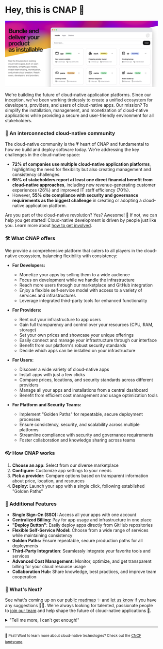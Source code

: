 # Hey, this is CNAP 👋

[![landing page](./home.png)](https://cnap.tech)

We're building the future of cloud-native application platforms. Since our inception, we've been working tirelessly to create a unified ecosystem for developers, providers, and users of cloud-native apps. Our mission? To simplify the installation, management, and monetization of cloud-native applications while providing a secure and user-friendly environment for all stakeholders.

### 🚀 An interconnected cloud-native community

The cloud-native community is the 💗 heart of CNAP and fundamental to how we build and deploy software today. We're addressing the key challenges in the cloud-native space:

- **72% of companies use multiple cloud-native application platforms**, highlighting the need for flexibility but also creating management and consistency challenges.
- **65% of stakeholders report at least one direct financial benefit from cloud-native approaches**, including new revenue-generating customer experiences (26%) and improved IT staff efficiency (70%).
- However, **55% cite compliance with security and governance requirements as the biggest challenge** in creating or adopting a cloud-native application platform.

Are you part of the cloud-native revolution? Yes? Awesome! 🎸 If not, we can help you get started! Cloud-native development is driven by people just like you. Learn more about [how to get involved](https://cnap.tech/get-started).

### 🛠️ What CNAP offers

We provide a comprehensive platform that caters to all players in the cloud-native ecosystem, balancing flexibility with consistency:

- **For Developers:**
  - Monetize your apps by selling them to a wide audience
  - Focus on development while we handle the infrastructure
  - Reach more users through our marketplace and GitHub integration
  - Enjoy a flexible self-service model with access to a variety of services and infrastructures
  - Leverage integrated third-party tools for enhanced functionality

- **For Providers:**
  - Rent out your infrastructure to app users
  - Gain full transparency and control over your resources (CPU, RAM, storage)
  - Set your own prices and showcase your unique offerings
  - Easily connect and manage your infrastructure through our interface
  - Benefit from our platform's robust security standards
  - Decide which apps can be installed on your infrastructure

- **For Users:**
  - Discover a wide variety of cloud-native apps
  - Install apps with just a few clicks
  - Compare prices, locations, and security standards across different providers
  - Manage all your apps and installations from a central dashboard
  - Benefit from efficient cost management and usage optimization tools

- **For Platform and Security Teams:**
  - Implement "Golden Paths" for repeatable, secure deployment processes
  - Ensure consistency, security, and scalability across multiple platforms
  - Streamline compliance with security and governance requirements
  - Foster collaboration and knowledge sharing across teams

### 👓 How CNAP works

1. **Choose an app:** Select from our diverse marketplace
2. **Configure:** Customize app settings to your needs
3. **Pick a provider:** Compare options based on transparent information about price, location, and resources
4. **Deploy:** Launch your app with a single click, following established "Golden Paths"

### 🦦 Additional Features

- **Single Sign-On (SSO):** Access all your apps with one account
- **Centralized Billing:** Pay for app usage and infrastructure in one place
- **"Deploy Button":** Easily deploy apps directly from GitHub repositories
- **Flexible Self-Service Model:** Choose from a wide range of services while maintaining consistency
- **Golden Paths:** Ensure repeatable, secure production paths for all deployments
- **Third-Party Integration:** Seamlessly integrate your favorite tools and services
- **Advanced Cost Management:** Monitor, optimize, and get transparent billing for your cloud resource usage
- **Collaboration Hub:** Share knowledge, best practices, and improve team cooperation

### 🔮 What's Next?

See what's coming up on our [public roadmap](https://github.com/cnap/roadmap) ✨ and [let us know](https://github.com/cnap/feedback) if you have any suggestions 🙇‍♂️. We're always looking for talented, passionate people to [join our team](https://cnap.tech/careers) and help shape the future of cloud-native applications 🙌.

<details>
	<summary>"Tell me more, I can't get enough!"</summary>
	<br>
	<ul>
		<li>CNAP is built using powerful 🔨 open source technologies like <a href="https://github.com/kubernetes/kubernetes">Kubernetes</a>, <a href="https://github.com/golang/go">Go</a>, and <a href="https://github.com/getporter/porter">Porter (CNAB)</a> among others.</li>
		<li>Our platform supports various application architectures and deployment patterns to meet diverse stakeholder requirements.</li>
		<li>We're committed to providing a consistent platform experience across multiple cloud environments and on-premises infrastructure.</li>
		<li>CNAP emphasizes automation, integration, and self-service capabilities to streamline the entire application lifecycle.</li>
		<li>We combine cloud-native application platforms with modern disciplines like platform engineering and DevSecOps to create a smoother experience.</li>
		<li>Our approach aims to balance flexibility and consistency by providing developers with a self-service model that is curated and offers platform teams and security managers a repeatable and consistent path to production.</li>
		<li>CNAP's architecture is designed to scale effortlessly with increasing numbers of users, apps, and providers, ensuring we can meet future market demands.</li>
		<li>We prioritize transparency for providers, allowing them to showcase their unique offerings and set their own prices, while giving users the information they need to make informed decisions.</li>
		<li>Our platform facilitates improved collaboration and knowledge sharing between developers, operations teams, and other stakeholders, recognizing that both technical aspects and user experience are crucial in the cloud-native application landscape.</li>
	</ul>
</details>

---
<sub>🤫 Psst! Want to learn more about cloud-native technologies? Check out the [CNCF landscape](https://landscape.cncf.io/).</sub>

<!--
Made with ☁️ by the CNAP team
-->
